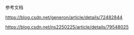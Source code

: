 

参考文档

https://blog.csdn.net/generon/article/details/72482844

https://blog.csdn.net/ns2250225/article/details/79548025